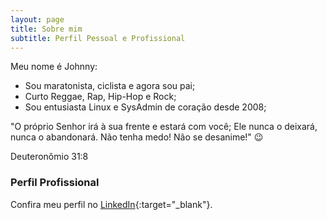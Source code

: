 ```yaml
---
layout: page
title: Sobre mim
subtitle: Perfil Pessoal e Profissional
---
```


Meu nome é Johnny:

- Sou maratonista, ciclista e agora sou pai;
- Curto Reggae, Rap, Hip-Hop e Rock;
- Sou entusiasta Linux e SysAdmin de coração desde 2008;

"O próprio Senhor irá à sua frente e estará com você; Ele nunca o deixará, nunca o abandonará. Não tenha medo! Não se desanime!" 😉

Deuteronômio 31:8

### Perfil Profissional

Confira meu perfil no [LinkedIn](https://linkedin.com/in/johnnyferreiradossantos){:target="_blank"}.